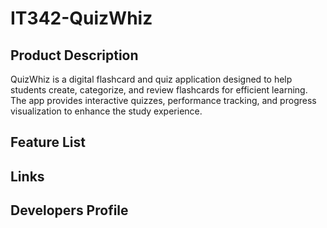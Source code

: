 # IT342-QuizWhiz

## Product Description
QuizWhiz is a digital flashcard and quiz application designed to help students create, categorize, and review flashcards for efficient learning. The app provides interactive quizzes, performance tracking, and progress visualization to enhance the study experience.

## Feature List

## Links

## Developers Profile



